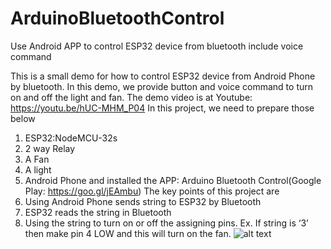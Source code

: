 # ArduinoBluetoothControl
Use Android APP to control ESP32 device from bluetooth include voice command

This is a small demo for how to control ESP32 device from Android Phone by bluetooth.
In this demo, we provide button and voice command to turn on and off the light and fan.
The demo video is at Youtube: https://youtu.be/hUC-MHM_P04
In this project, we need to prepare those below
  1. ESP32:NodeMCU-32s
  2. 2 way Relay 
  3. A Fan
  4. A light 
  5. Android Phone and installed the APP: Arduino Bluetooth Control(Google Play: https://goo.gl/jEAmbu)
The key points of this project are 
  1. Using Android Phone sends string to ESP32 by Bluetooth
  2. ESP32 reads the string in Bluetooth
  3. Using the string to turn on or off the assigning pins. Ex. If string is ‘3’ then make pin 4 LOW and this will turn on the fan.
  ![alt text](https://imgur.com/xlCnjOX)
